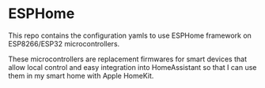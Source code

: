 # ESPHome

This repo contains the configuration yamls to use ESPHome framework on ESP8266/ESP32 microcontrollers.

These microcontrollers are replacement firmwares for smart devices that allow local control and easy integration into HomeAssistant so that I can use them in my smart home with Apple HomeKit.
